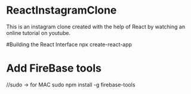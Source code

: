 # ReactInstagramClone
This is an instagram clone created with the help of React by watching an online tutorial on youtube.

#Building the React Interface
npx create-react-app

# Add FireBase tools
//sudo -> for MAC
sudo npm install -g firebase-tools